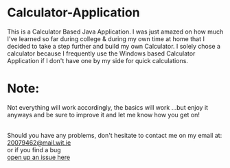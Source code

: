 # Calculator-Application
This is a Calculator Based Java Application. I was just amazed on how much I've learned so far during college & during my own time at home that I decided to take a step further and build my own Calculator. I solely chose a calculator because I frequently use the Windows based Calculator Application if I don't have one by my side for quick calculations.


















# Note:
Not everything will work accordingly, the basics will work ...but enjoy it anyways and be sure to improve it and let me know how you get on!

<br> Should you have any problems, don't hesitate to contact me on my email at:</br> [20079462@mail.wit.ie](mailto:20079462@mail.wit.ie)
<br>or if you find a bug </br>[open up an issue here](https://github.com/robertsolomon97/Calculator-Application/issues)
